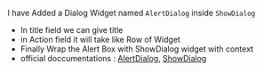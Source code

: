 I have Added a Dialog Widget named `AlertDialog` inside `ShowDialog`

- In title field we can give title
- in Action field it will take like Row of Widget 
- Finally Wrap the Alert Box with ShowDialog widget with context
- official doccumentations : [AlertDialog](https://api.flutter.dev/flutter/material/AlertDialog-class.html), [ShowDialog](https://api.flutter.dev/flutter/material/showDialog.html)